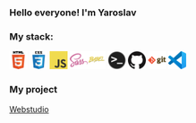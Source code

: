 ### Hello everyone! I'm Yaroslav 

### My stack:
<img src="https://raw.githubusercontent.com/github/explore/80688e429a7d4ef2fca1e82350fe8e3517d3494d/topics/html/html.png" width="32" alt="html" style="max-width: 100%"> <img src="https://raw.githubusercontent.com/github/explore/80688e429a7d4ef2fca1e82350fe8e3517d3494d/topics/css/css.png" width="32" alt="css" style="max-width: 100%">  <img src="https://raw.githubusercontent.com/github/explore/80688e429a7d4ef2fca1e82350fe8e3517d3494d/topics/javascript/javascript.png" width="32" alt="javascript" style="max-width: 100%"> <img src="https://raw.githubusercontent.com/github/explore/80688e429a7d4ef2fca1e82350fe8e3517d3494d/topics/sass/sass.png" width="32" alt="sass" style="max-width: 100%"><img src="https://raw.githubusercontent.com/github/explore/80688e429a7d4ef2fca1e82350fe8e3517d3494d/topics/babel/babel.png" width="32" alt="babel" style="max-width: 100%"> <img src="https://raw.githubusercontent.com/github/explore/80688e429a7d4ef2fca1e82350fe8e3517d3494d/topics/terminal/terminal.png" width="32" alt="terminal" style="max-width: 100%"> <img src="https://raw.githubusercontent.com/github/explore/78df643247d429f6cc873026c0622819ad797942/topics/github/github.png" width="32" alt="github" style="max-width: 100%"> <img src="https://raw.githubusercontent.com/github/explore/80688e429a7d4ef2fca1e82350fe8e3517d3494d/topics/git/git.png" width="32" alt="git" style="max-width: 100%"> <img src="https://raw.githubusercontent.com/github/explore/80688e429a7d4ef2fca1e82350fe8e3517d3494d/topics/visual-studio-code/visual-studio-code.png" width="32" alt="vscode" style="max-width: 100%">

### My project
<a href="https://yaroslav0102030405.github.io/Webstudio-sass/">Webstudio</a>

